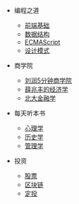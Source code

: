 * 编程之道
  * [前端基础](/coding/javascript/README.md)
  * [数据结构](/coding/data-structure/README.md)
  * [ECMAScript](/coding/ecmascript/README.md)
  * [设计模式](/coding/design-pattern/README.md)

* 商学院
  * [刘润5分钟商学院](/commerce/mba-base/README.md)
  * [薛兆丰的经济学](themes.md)
  * [北大金融学](plugins.md)
  
* 每天听本书
  * [心理学](/book/psychology/README.md)
  * [历史学](themes.md)
  * [管理学](plugins.md)

* 投资
  * [股票](/coding/)
  * [区块链](more-pages.md)
  * [定投](custom-navbar.md)
